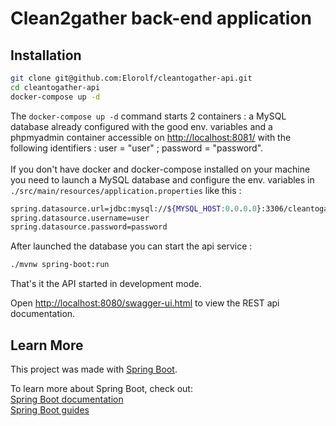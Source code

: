 # Clean2gather back-end application

## Installation

```sh
git clone git@github.com:Elorolf/cleantogather-api.git
cd cleantogather-api
docker-compose up -d
```
The `docker-compose up -d` command starts 2 containers : a MySQL database already configured with the good env. variables and a phpmyadmin container accessible on [http://localhost:8081/](http://localhost:8081/) with the following identifiers : user = "user" ; password = "password". <br /> <br/>
If you don't have docker and docker-compose installed on your machine you need to launch a MySQL database and configure the env. variables in ``./src/main/resources/application.properties`` like this :

```sh
spring.datasource.url=jdbc:mysql://${MYSQL_HOST:0.0.0.0}:3306/cleantogather
spring.datasource.username=user
spring.datasource.password=password
```

After launched the database you can start the api service :
```sh
./mvnw spring-boot:run
```

That's it the API started in development mode.<br />

Open [http://localhost:8080/swagger-ui.html](http://localhost:8080/swagger-ui.html) to view the REST api documentation.

## Learn More

This project was made with [Spring Boot](https://spring.io/projects/spring-boot).

To learn more about Spring Boot, check out:</br> 
[Spring Boot documentation](https://docs.spring.io/spring/docs/current/spring-framework-reference/)</br>
[Spring Boot guides](https://spring.io/guides)
